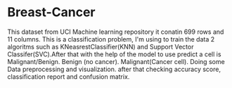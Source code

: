 # Breast-Cancer

This dataset from UCI Machine learning repository it conatin 699 rows and 11 columns. This is a classification problem, I'm using to train the data 2 algoritms such as KNeasrestClassifier(KNN) and Support Vector Classifer(SVC).After that with the help of the model to use predict a cell is Malignant/Benign. Benign (no cancer). Malignant(Cancer cell). Doing some Data preprocessing and visualization. after that checking accuracy score, classification report and confusion matrix.
